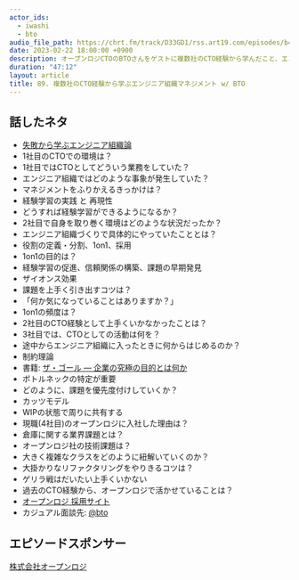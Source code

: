 ```yaml
---
actor_ids:
  - iwashi
  - bto
audio_file_path: https://chrt.fm/track/D33GD1/rss.art19.com/episodes/b41e4a2b-8710-48b0-a783-e3b0fe3a629e.mp3
date: 2023-02-22 18:00:00 +0900
description: オープンロジCTOのBTOさんをゲストに複数社のCTO経験から学んだこと、エンジニア組織のマネジメント、大規模リファクタリングなどについて語っていただいたエピソードです。
duration: "47:12"
layout: article
title: 89. 複数社のCTO経験から学ぶエンジニア組織マネジメント w/ BTO
---
```


## 話したネタ

- [失敗から学ぶエンジニア組織論](https://speakerdeck.com/bto/shi-bai-karaxue-huensiniazu-zhi-lun)
- 1社目のCTOでの環境は？
- 1社目ではCTOとしてどういう業務をしていた？
- エンジニア組織ではどのような事象が発生していた？
- マネジメントをふりかえるきっかけは？
- 経験学習の実践 と 再現性
- どうすれば経験学習ができるようになるか？
- 2社目で自身を取り巻く環境はどのような状況だったか？
- エンジニア組織づくりで具体的にやっていたこととは？
- 役割の定義・分割、1on1、採用
- 1on1の目的は？
- 経験学習の促進、信頼関係の構築、課題の早期発見
- ザイオンス効果
- 課題を上手く引き出すコツは？
- 「何か気になっていることはありますか？」
- 1on1の頻度は？
- 2社目のCTO経験として上手くいかなかったことは？
- 3社目では、CTOとしての活動は何を？
- 途中からエンジニア組織に入ったときに何からはじめるのか？
- 制約理論
- 書籍: [ザ・ゴール ― 企業の究極の目的とは何か](https://amzn.to/3m18AT2)
- ボトルネックの特定が重要
- どのように、課題を優先度付けしていくか？
- カッツモデル
- WIPの状態で周りに共有する
- 現職(4社目)のオープンロジに入社した理由は？
- 倉庫に関する業界課題とは？
- オープンロジ社の技術課題は？
- 大きく複雑なクラスをどのように紐解いていくのか？
- 大掛かりなリファクタリングをやりきるコツは？
- ゲリラ戦はだいたい上手くいかない
- 過去のCTO経験から、オープンロジで活かせていることは？
- [オープンロジ 採用サイト](https://corp.openlogi.com/recruit/)
- カジュアル面談先: [@bto](https://twitter.com/bto)

## エピソードスポンサー

[株式会社オープンロジ](https://corp.openlogi.com/)
